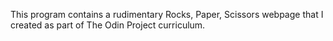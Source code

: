 This program contains a rudimentary Rocks, Paper, Scissors webpage that I created as part of The Odin Project curriculum.